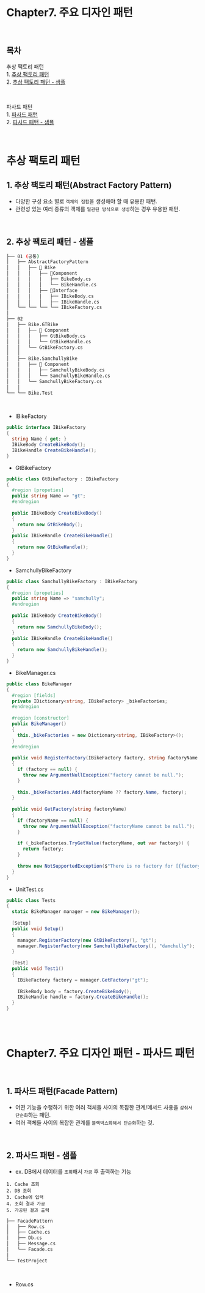 # Chapter7. 주요 디자인 패턴

</br>

## 목차
추상 팩토리 패턴   
    1. [추상 팩토리 패턴](#1-추상-팩토리-패턴abstract-factory-pattern)  
    2. [추상 팩토리 패턴 - 샘플](#2-추상-팩토리-패턴---샘플)    

</br>

파사드 패턴  
    1. [파사드 패턴](#1-파사드-패턴facade-pattern)  
    2. [파사드 패턴 - 샘플](#2-파사드-패턴---샘플)     

</br>

# 추상 팩토리 패턴

## 1. 추상 팩토리 패턴(Abstract Factory Pattern)  
- 다양한 구성 요소 별로 `객체의 집합`을 생성해야 할 때 유용한 패턴.  
- 관련성 있는 여러 종류의 객체를 `일관된 방식으로 생성`하는 경우 유용한 패턴.  

<br/>

## 2. 추상 팩토리 패턴 - 샘플  
  
```bash
├── 01 (공통)
│   ├── AbstractFactoryPattern  
│   │   ├── 📁 Bike
│   │   │   ├── 📁Component
│   │   │   │   ├── BikeBody.cs 
│   │   │   │   └── BikeHandle.cs 
│   │   │   ├── 📁Interface
│   │   │   │   ├── IBikeBody.cs 
│   │   │   │   ├── IBikeHandle.cs 
│   └── └── └── └── IBikeFactory.cs
│    
├── 02
│   ├── Bike.GTBike  
│   │   ├── 📁 Component
│   │   │   ├── GtBikeBody.cs 
│   │   │   └── GtBikeHandle.cs 
│   │   └── GtBikeFactory.cs 
│   │
│   ├── Bike.SamchullyBike  
│   │   ├── 📁 Component
│   │   │   ├── SamchullyBikeBody.cs 
│   │   │   └── SamchullyBikeHandle.cs 
│   │   └── SamchullyBikeFactory.cs 
│   │
└── └── Bike.Test  
``` 

</br>

- IBikeFactory   
```c#
public interface IBikeFactory
{
  string Name { get; }
  IBikeBody CreateBikeBody();
  IBikeHandle CreateBikeHandle();
}
```   
- GtBikeFactory   
```c#
public class GtBikeFactory : IBikeFactory 
{
  #region [propeties]
  public string Name => "gt";
  #endregion 
  
  public IBikeBody CreateBikeBody()
  {
    return new GtBikeBody();
  }
  public IBikeHandle CreateBikeHandle()
  {
    return new GtBikeHandle();
  }
}
```   
- SamchullyBikeFactory   
```c#
public class SamchullyBikeFactory : IBikeFactory 
{
  #region [propeties]
  public string Name => "samchully";
  #endregion 
  
  public IBikeBody CreateBikeBody()
  {
    return new SamchullyBikeBody();
  }
  public IBikeHandle CreateBikeHandle()
  {
    return new SamchullyBikeHandle();
  }
}
```   
- BikeManager.cs 
```c#
public class BikeManager
{
  #region [fields]
  private IDictionary<string, IBikeFactory> _bikeFactories;
  #endregion
  
  #region [constructor]
  public BikeManager()
  {
    this._bikeFactories = new Dictionary<string, IBikeFactory>();
  }
  #endregion
  
  public void RegisterFactory(IBikeFactory factory, string factoryName = null)
  {
    if (factory == null) {
      throw new ArgumentNullException("factory cannot be null.");
    }
    
    this._bikeFactories.Add(factoryName ?? factory.Name, factory);
  }
  
  public void GetFactory(string factoryName)
  {
    if (factoryName == null) {
      throw new ArgumentNullException("factoryName cannot be null.");
    }
    
    if (_bikeFactories.TryGetValue(factoryName, out var factory)) {
      return factory;
    }
    
    throw new NotSupportedException($"There is no factory for [{factoryName}].");
  }
}
```   
- UnitTest.cs
```c# 
public class Tests
{
  static BikeManager manager = new BikeManager();
  
  [Setup]
  public void Setup()
  {
    manager.RegisterFactory(new GtBikeFactory(), "gt");
    manager.RegisterFactory(new SamchullyBikeFactory(), "damchully");
  }
  
  [Test]
  public void Test1()
  {
    IBikeFactory factory = manager.GetFactory("gt");
    
    IBikeBody body = factory.CreateBikeBody();
    IBikeHandle handle = factory.CreateBikeHandle();
  }
}
```

</br>
</br>

# Chapter7. 주요 디자인 패턴 - 파사드 패턴

</br>

## 1. 파사드 패턴(Facade Pattern)
- 어떤 기능을 수행하기 위한 여러 객체들 사이의 목잡한 관계/메서드 사용을 `감춰서 단순화`하는 패턴.   
- 여러 객체들 사이의 복잡한 관계를 `블랙박스화해서 단순화`하는 것.  

<br/>

## 2. 파사드 패턴 - 샘플  

- ex. DB에서 데이터를 `조회`해서 `가공` 후 출력하는 기능
```text
1. Cache 조회
2. DB 조회 
3. Cache에 입력
4. 조회 결과 가공
5. 가공된 결과 출력
```   
```bash
├── FacadePattern
│   ├── Row.cs 
│   ├── Cache.cs 
│   ├── Db.cs 
│   ├── Message.cs
│   └── Facade.cs 
│    
└── TestProject
```  

</br>

- Row.cs   
```c# 

```


  







